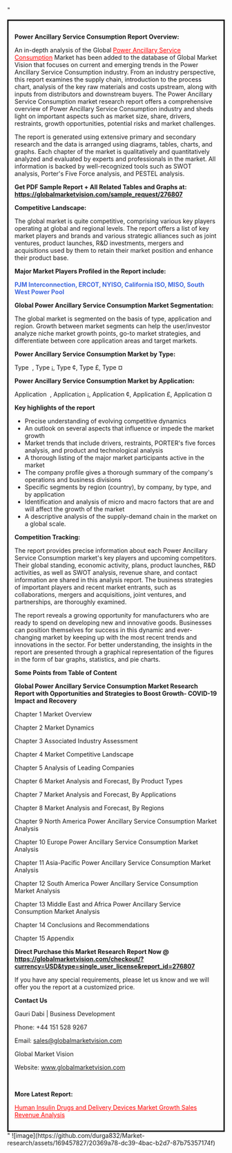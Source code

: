 "<div style='border: 3px solid black; padding: 1em;'>

<strong>Power Ancillary Service Consumption Report Overview:</strong>

An in-depth analysis of the Global <a style='color: #ff0000;' href='https://globalmarketvision.com/reports/global-power-ancillary-service-consumption-market/276807'>Power Ancillary Service Consumption</a> Market has been added to the database of Global Market Vision that focuses on current and emerging trends in the Power Ancillary Service Consumption industry. From an industry perspective, this report examines the supply chain, introduction to the process chart, analysis of the key raw materials and costs upstream, along with inputs from distributors and downstream buyers. The Power Ancillary Service Consumption market research report offers a comprehensive overview of Power Ancillary Service Consumption industry and sheds light on important aspects such as market size, share, drivers, restraints, growth opportunities, potential risks and market challenges.

The report is generated using extensive primary and secondary research and the data is arranged using diagrams, tables, charts, and graphs. Each chapter of the market is qualitatively and quantitatively analyzed and evaluated by experts and professionals in the market. All information is backed by well-recognized tools such as SWOT analysis, Porter's Five Force analysis, and PESTEL analysis.

<strong>Get PDF Sample Report + All Related Tables and Graphs at</strong><strong>:</strong><strong> <a style='color: #ff0000;' href='https://globalmarketvision.com/sample_request/276807?utm_source=linkedinPulse&utm_medium=SN&utm_campaign=SN'><strong>https://globalmarketvision.com/sample_request/276807</strong></a></strong>

<strong>Competitive Landscape:</strong>

The global market is quite competitive, comprising various key players operating at global and regional levels. The report offers a list of key market players and brands and various strategic alliances such as joint ventures, product launches, R&amp;D investments, mergers and acquisitions used by them to retain their market position and enhance their product base.

<strong>Major Market Players Profiled in the Report include:</strong>

<strong style='color: #4169e1;'>PJM Interconnection, ERCOT, NYISO, California ISO, MISO, South West Power Pool</strong>

<strong>Global Power Ancillary Service Consumption Market Segmentation:</strong>

The global market is segmented on the basis of type, application and region. Growth between market segments can help the user/investor analyze niche market growth points, go-to market strategies, and differentiate between core application areas and target markets.

<strong>Power Ancillary Service Consumption Market by Type</strong><strong>:</strong>

Type  , Type ¡, Type ¢, Type £, Type ¤

<strong>Power Ancillary Service Consumption Market by</strong><strong> Application:</strong>

Application  , Application ¡, Application ¢, Application £, Application ¤

<strong>Key highlights of the report</strong>
<ul>
  <li>Precise understanding of evolving competitive dynamics</li>
  <li>An outlook on several aspects that influence or impede the market growth</li>
  <li>Market trends that include drivers, restraints, PORTER's five forces analysis, and product and technological analysis</li>
  <li>A thorough listing of the major market participants active in the market</li>
  <li>The company profile gives a thorough summary of the company's operations and business divisions</li>
  <li>Specific segments by region (country), by company, by type, and by application</li>
  <li>Identification and analysis of micro and macro factors that are and will affect the growth of the market</li>
  <li>A descriptive analysis of the supply-demand chain in the market on a global scale.</li>
</ul>
<strong>Competition Tracking:</strong>

The report provides precise information about each Power Ancillary Service Consumption market's key players and upcoming competitors. Their global standing, economic activity, plans, product launches, R&amp;D activities, as well as SWOT analysis, revenue share, and contact information are shared in this analysis report. The business strategies of important players and recent market entrants, such as collaborations, mergers and acquisitions, joint ventures, and partnerships, are thoroughly examined.

The report reveals a growing opportunity for manufacturers who are ready to spend on developing new and innovative goods. Businesses can position themselves for success in this dynamic and ever-changing market by keeping up with the most recent trends and innovations in the sector. For better understanding, the insights in the report are presented through a graphical representation of the figures in the form of bar graphs, statistics, and pie charts.

<strong>Some Points from Table of Content</strong>

<strong>Global Power Ancillary Service Consumption Market Research Report with Opportunities and Strategies to Boost Growth- COVID-19 Impact and Recovery</strong>

Chapter 1 Market Overview

Chapter 2 Market Dynamics

Chapter 3 Associated Industry Assessment

Chapter 4 Market Competitive Landscape

Chapter 5 Analysis of Leading Companies

Chapter 6 Market Analysis and Forecast, By Product Types

Chapter 7 Market Analysis and Forecast, By Applications

Chapter 8 Market Analysis and Forecast, By Regions

Chapter 9 North America Power Ancillary Service Consumption Market Analysis

Chapter 10 Europe Power Ancillary Service Consumption Market Analysis

Chapter 11 Asia-Pacific Power Ancillary Service Consumption Market Analysis

Chapter 12 South America Power Ancillary Service Consumption Market Analysis

Chapter 13 Middle East and Africa Power Ancillary Service Consumption Market Analysis

Chapter 14 Conclusions and Recommendations

Chapter 15 Appendix

<strong>Direct Purchase this Market Research Report Now @ <a style='color: #ff0000;' href='https://globalmarketvision.com/checkout/?currency=USD&type=single_user_license&report_id=276807?utm_source=linkedinPulse&utm_medium=SN&utm_campaign=SN'><strong>https://globalmarketvision.com/checkout/?currency=USD&type=single_user_license&report_id=276807</strong></a></strong>

If you have any special requirements, please let us know and we will offer you the report at a customized price.
<p id='ember58' class='ember-view reader-content-blocks__paragraph'><strong>Contact Us</strong></p>
<p id='ember59' class='ember-view reader-content-blocks__paragraph'>Gauri Dabi | Business Development</p>
<p id='ember60' class='ember-view reader-content-blocks__paragraph'>Phone: +44 151 528 9267</p>
Email: <a href='mailto:sales@globalmarketvision.com'>sales@globalmarketvision.com</a>

Global Market Vision

Website: <a href='http://www.globalmarketvision.com/'>www.globalmarketvision.com</a>

&nbsp;

<strong>More Latest Report:</strong>

<a style='color: #ff0000;' href='https://www.linkedin.com/pulse/human-insulin-drugs-delivery-devices-market-growth-sales-xlgrf'>Human Insulin Drugs and Delivery Devices Market Growth Sales Revenue Analysis</a>

</div>"
![image](https://github.com/durga832/Market-research/assets/169457827/20369a78-dc39-4bac-b2d7-87b75357174f)
